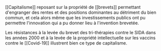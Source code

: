 [[Capitalisme]] reposant sur la propriété de [[brevets]] permettant d'engranger des rentes et des positions dominantes au détriment du bien commun, et cela alors même que les investissements publics ont pu permettre l'innovation qui a pu donner lieu à l'invention brevetée.

Les résistances à la levée du brevet des tri-thérapies contre le SIDA dans les années 2000 et à la levée de la propriété intellectuelle sur les vaccins contre le [[Covid-19]] illustrent bien ce type de capitalisme. 